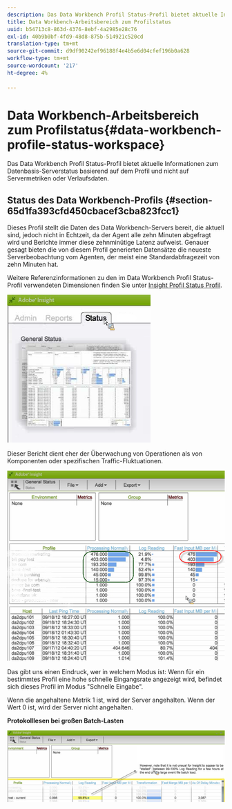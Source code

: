 ```yaml
---
description: Das Data Workbench Profil Status-Profil bietet aktuelle Informationen zum Datenbasis-Serverstatus basierend auf dem Profil und nicht auf Servermetriken oder Verlaufsdaten.
title: Data Workbench-Arbeitsbereich zum Profilstatus
uuid: b54713c8-863d-4376-8ebf-4a2985e28c76
exl-id: 40b9b0bf-4fd9-48d8-875b-514921c520cd
translation-type: tm+mt
source-git-commit: d9df90242ef96188f4e4b5e6d04cfef196b0a628
workflow-type: tm+mt
source-wordcount: '217'
ht-degree: 4%

---
```


# Data Workbench-Arbeitsbereich zum Profilstatus{#data-workbench-profile-status-workspace}

Das Data Workbench Profil Status-Profil bietet aktuelle Informationen zum Datenbasis-Serverstatus basierend auf dem Profil und nicht auf Servermetriken oder Verlaufsdaten.

## Status des Data Workbench-Profils {#section-65d1fa393cfd450cbacef3cba823fcc1}

Dieses Profil stellt die Daten des Data Workbench-Servers bereit, die aktuell sind, jedoch nicht in Echtzeit, da der Agent alle zehn Minuten abgefragt wird und Berichte immer diese zehnminütige Latenz aufweist. Genauer gesagt bieten die von diesem Profil generierten Datensätze die neueste Serverbeobachtung vom Agenten, der meist eine Standardabfragezeit von zehn Minuten hat.

Weitere Referenzinformationen zu den im Data Workbench Profil Status-Profil verwendeten Dimensionen finden Sie unter [Insight Profil Status Profil](../../../home/monitoring-installation/monitoring-profiles/monitoring-profile-using.md#concept-d4cd7da41c8a42bab4aea25418264e64).

![](assets/Status_General_Status.png)

Dieser Bericht dient eher der Überwachung von Operationen als von Komponenten oder spezifischen Traffic-Fluktuationen.

![](assets/Status_General_page.png)

Das gibt uns einen Eindruck, wer in welchem Modus ist: Wenn für ein bestimmtes Profil eine hohe schnelle Eingangsrate angezeigt wird, befindet sich dieses Profil im Modus &quot;Schnelle Eingabe&quot;.

Wenn die angehaltene Metrik 1 ist, wird der Server angehalten. Wenn der Wert 0 ist, wird der Server nicht angehalten.

**Protokolllesen bei großen Batch-Lasten**

![](assets/Status_General_stalled_log.png)
